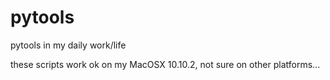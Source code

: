 # pytools
pytools in my daily work/life

these scripts work ok on my MacOSX 10.10.2, not sure on other platforms...
